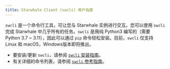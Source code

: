 ```yaml
---
title: Starwhale Client (swcli) 用户指南
---
```


`swcli` 是一个命令行工具，可让您与 Starwhale 实例进行交互。您可以使用 `swcli` 完成 Starwhale 中几乎所有的任务。`swcli` 是用纯 Python3 编写的（需要 Python 3.7 ~ 3.11），因此可以通过 `pip` 命令轻松安装。目前，`swcli` 仅支持 Linux 和 macOS，Windows版本即将推出。

- 要安装/更新 `swcli`，请参阅 [`swcli` 安装指南](installation)。
- 有关详细的命令列表，请参阅 [`swcli` 参考指南](../reference/swcli)。
